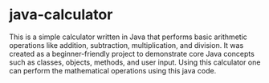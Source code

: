 # java-calculator
This is a simple calculator written in Java that performs basic arithmetic operations like addition, subtraction, multiplication, and division. It was created as a beginner-friendly project to demonstrate core Java concepts such as classes, objects, methods, and user input.
Using this calculator one can perform the mathematical operations using this java code.
